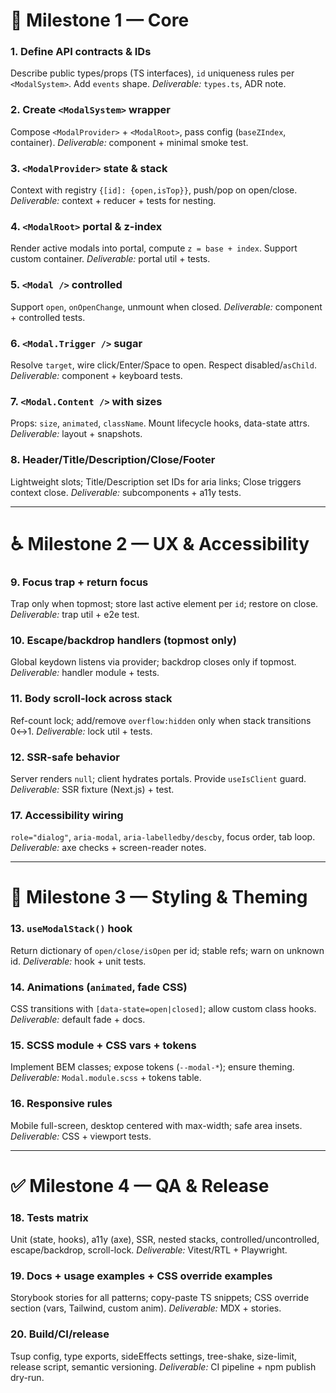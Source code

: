 # 🧩 Milestone 1 — Core

### 1. Define API contracts & IDs

Describe public types/props (TS interfaces), `id` uniqueness rules per `<ModalSystem>`. Add `events` shape.
*Deliverable:* `types.ts`, ADR note.

### 2. Create `<ModalSystem>` wrapper

Compose `<ModalProvider>` + `<ModalRoot>`, pass config (`baseZIndex`, container).
*Deliverable:* component + minimal smoke test.

### 3. `<ModalProvider>` state & stack

Context with registry `{[id]: {open,isTop}}`, push/pop on open/close.
*Deliverable:* context + reducer + tests for nesting.

### 4. `<ModalRoot>` portal & z-index

Render active modals into portal, compute `z = base + index`. Support custom container.
*Deliverable:* portal util + tests.

### 5. `<Modal />` controlled

Support `open`, `onOpenChange`, unmount when closed.
*Deliverable:* component + controlled tests.

### 6. `<Modal.Trigger />` sugar

Resolve `target`, wire click/Enter/Space to open. Respect disabled/`asChild`.
*Deliverable:* component + keyboard tests.

### 7. `<Modal.Content />` with sizes

Props: `size`, `animated`, `className`. Mount lifecycle hooks, data-state attrs.
*Deliverable:* layout + snapshots.

### 8. Header/Title/Description/Close/Footer

Lightweight slots; Title/Description set IDs for aria links; Close triggers context close.
*Deliverable:* subcomponents + a11y tests.

---

# ♿ Milestone 2 — UX & Accessibility

### 9. Focus trap + return focus

Trap only when topmost; store last active element per `id`; restore on close.
*Deliverable:* trap util + e2e test.

### 10. Escape/backdrop handlers (topmost only)

Global keydown listens via provider; backdrop closes only if topmost.
*Deliverable:* handler module + tests.

### 11. Body scroll-lock across stack

Ref-count lock; add/remove `overflow:hidden` only when stack transitions 0↔1.
*Deliverable:* lock util + tests.

### 12. SSR-safe behavior

Server renders `null`; client hydrates portals. Provide `useIsClient` guard.
*Deliverable:* SSR fixture (Next.js) + test.

### 17. Accessibility wiring

`role="dialog"`, `aria-modal`, `aria-labelledby/descby`, focus order, tab loop.
*Deliverable:* axe checks + screen-reader notes.

---

# 🎨 Milestone 3 — Styling & Theming

### 13. `useModalStack()` hook

Return dictionary of `open/close/isOpen` per id; stable refs; warn on unknown id.
*Deliverable:* hook + unit tests.

### 14. Animations (`animated`, fade CSS)

CSS transitions with `[data-state=open|closed]`; allow custom class hooks.
*Deliverable:* default fade + docs.

### 15. SCSS module + CSS vars + tokens

Implement BEM classes; expose tokens (`--modal-*`); ensure theming.
*Deliverable:* `Modal.module.scss` + tokens table.

### 16. Responsive rules

Mobile full-screen, desktop centered with max-width; safe area insets.
*Deliverable:* CSS + viewport tests.

---

# ✅ Milestone 4 — QA & Release

### 18. Tests matrix

Unit (state, hooks), a11y (axe), SSR, nested stacks, controlled/uncontrolled, escape/backdrop, scroll-lock.
*Deliverable:* Vitest/RTL + Playwright.

### 19. Docs + usage examples + CSS override examples

Storybook stories for all patterns; copy-paste TS snippets; CSS override section (vars, Tailwind, custom anim).
*Deliverable:* MDX + stories.

### 20. Build/CI/release

Tsup config, type exports, sideEffects settings, tree-shake, size-limit, release script, semantic versioning.
*Deliverable:* CI pipeline + npm publish dry-run.
